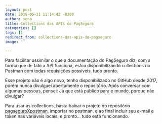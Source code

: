 ```yaml
---
layout: post
date: 2019-05-31 11:14:42 -0300
author: sena
title: Collections das APIs do PagSeguro
categories: []
tags: []
redirect_from: collections-das-apis-do-pagseguro
image: ''

---
```

Para facilitar assimilar o que a documentação do PagSeguro diz, com a forma que de fato a API funciona, estou disponibilizando collections no Postman com todas requisições possíveis, tudo pronto.<!--more-->

Esse projeto não é algo novo, tenho disponibilizado no GitHub desde 2017, porém nunca divulguei abertamente o repositório. Após conversar com algumas pessoas, pensei: Já que está público para o mundo, porque não divulgar?

Para usar as collections, basta baixar o projeto no repositório <a target="_blank" rel="external noreferrer nofollow" href="https://github.com/sounoob/pagseguroXpostman" title="Collections do postman para o PagSeguro" alt="Collections do postman para o PagSeguro">pagseguroXpostman</a>, importar no postman, e ao final incluir seu e-mail e token nas variáveis locais, e pronto... tudo está funcionando. 